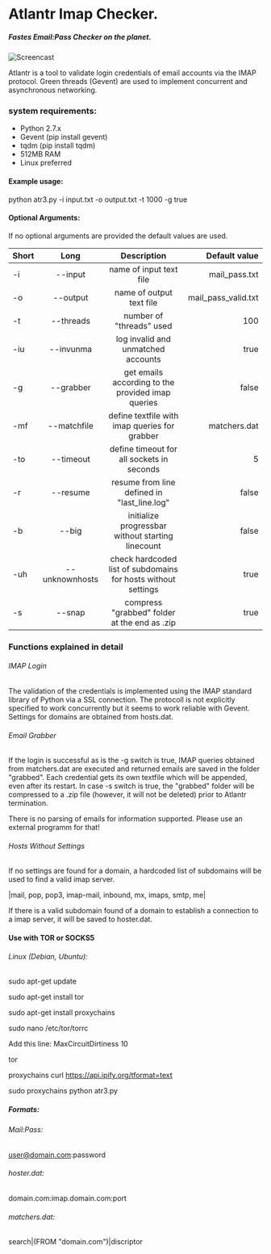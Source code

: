 # Atlantr Imap Checker. 
##### Fastes Email:Pass Checker on the planet.

![Screencast](https://raw.githubusercontent.com/SUP3RIA/Atlantr/master/screen.png)

Atlantr is a tool to validate login credentials of email accounts via the IMAP protocol. 
Green threads (Gevent) are used to implement concurrent and asynchronous networking.
### system requirements:
- Python 2.7.x
- Gevent (pip install gevent)
- tqdm (pip install tqdm)
- 512MB RAM
- Linux preferred
#### Example usage:
python atr3.py -i input.txt -o output.txt -t 1000 -g true 
#### Optional Arguments:
If no optional arguments are provided the default values are used.


| Short| Long | Description | Default value |
 ----------------- | :----------------------------: | :------------------: | ------:|
|-i |--input|name of input text file|mail_pass.txt |
|-o|--output|name of output text file| mail_pass_valid.txt|
|-t|--threads|number of "threads" used|100 |
|-iu|--invunma|log invalid and unmatched accounts|true |
|-g|--grabber|get emails according to the provided imap queries|false |
|-mf|--matchfile|define textfile with imap queries for grabber| matchers.dat|
|-to|--timeout|define timeout for all sockets in seconds| 5|
|-r|--resume|resume from line defined in "last_line.log"|false |
|-b|--big|initialize progressbar without starting linecount| false|
|-uh|--unknownhosts|check hardcoded list of subdomains for hosts without settings|true |
|-s|--snap|compress "grabbed" folder at the end as .zip| true|
### Functions explained in detail
###### IMAP Login
The validation of the credentials is implemented using the IMAP standard library of Python via a SSL connection. The protocoll is not explicitly specified to work concurrently but it seems to work reliable with Gevent. Settings for domains are obtained from hosts.dat.
###### Email Grabber
If the login is successful as is the -g switch is true, IMAP queries obtained from matchers.dat are executed and returned emails are saved in the folder "grabbed". Each credential gets its own textfile which will be appended, even after its restart. In case -s switch is true, the "grabbed" folder will be compressed to a .zip file (however, it will not be deleted) prior to Atlantr termination.

There is no parsing of emails for information supported.
Please use an external programm for that!
###### Hosts Without Settings
If no settings are found for a domain, a hardcoded list of subdomains will be used to find a valid imap server.

|mail, pop, pop3, imap-mail, inbound, mx, imaps, smtp, me|

If there is a valid subdomain found of a domain to establish a connection to a imap server, it will be saved to hoster.dat.

#### Use with TOR or SOCKS5
###### Linux (Debian, Ubuntu):
sudo apt-get update

sudo apt-get install tor

sudo apt-get install proxychains

sudo nano /etc/tor/torrc

Add this line: MaxCircuitDirtiness 10

tor

proxychains curl https://api.ipify.org/tformat=text

sudo proxychains python atr3.py 


##### Formats:
###### Mail:Pass:
user@domain.com:password
###### hoster.dat:
domain.com:imap.domain.com:port
###### matchers.dat:
search|(FROM "domain.com")|discriptor
